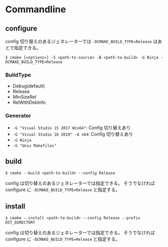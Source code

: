 # Commandline

## configure

config 切り替えのあるジェネレーターでは `-DCMAKE_BUILD_TYPE=Release` はあとで指定できる。

```
$ cmake [<options>] -S <path-to-source> -B <path-to-build> -G Ninja -DCMAKE_BUILD_TYPE=Release
```

### BuildType

* Debug(default)
* Release
* MinSizeRel 
* RelWithDebInfo 

### Generator

* `-G "Visual Studio 15 2017 Win64"`: Config 切り替えあり
* `-G "Visual Studio 16 2019" -A x64`: Config 切り替えあり
* `-G Ninja` 
* `-G "Unix Makefiles"` 

## build

```
$ cmake --build <path-to-build> --config Release
```

config は切り替えのあるジェネレーターでは指定できる。
そうでなければ configure に `-DCMAKE_BUILD_TYPE=Release` と指定する。

## install

```
$ cmake --install <path-to-build> --config Release --prefix DST_DIRECTORY
```

config は切り替えのあるジェネレーターでは指定できる。
そうでなければ configure に `-DCMAKE_BUILD_TYPE=Release` と指定する。

